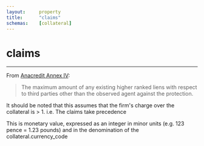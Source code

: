 ```yaml
---
layout:     property
title:      "claims"
schemas:    [collateral]
---
```


# claims

---

From [Anacredit Annex IV](https://eur-lex.europa.eu/eli/reg/2016/867/oj):
> The maximum amount of any existing higher ranked liens with respect to third parties other than the observed agent against the protection.

It should be noted that this assumes that the firm's charge over the collateral is > 1. i.e. The claims take precedence

This is monetary value, expressed as an integer in minor units (e.g. 123 pence = 1.23 pounds) and in the denomination of the collateral.currency_code
